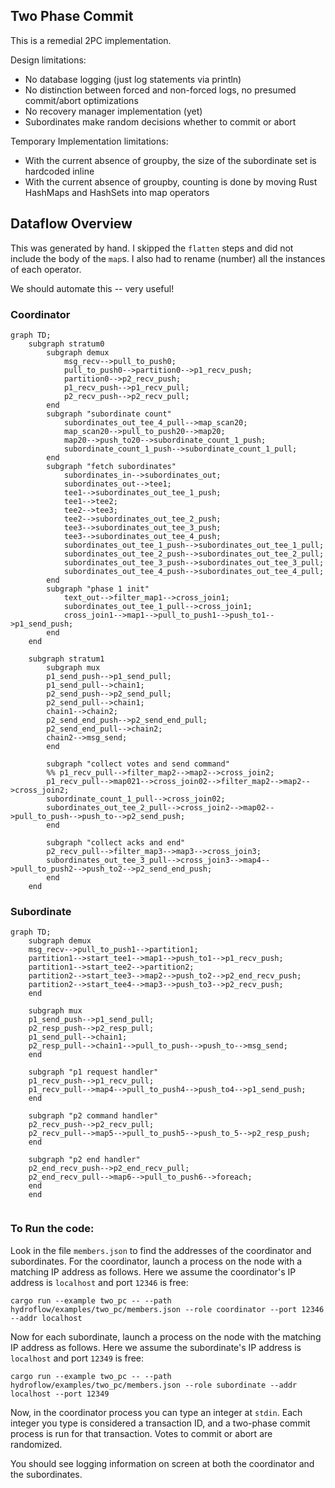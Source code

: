 ## Two Phase Commit
This is a remedial 2PC implementation. 

Design limitations:
- No database logging (just log statements via println)
- No distinction between forced and non-forced logs, no presumed commit/abort optimizations
- No recovery manager implementation (yet)
- Subordinates make random decisions whether to commit or abort

Temporary Implementation limitations:
- With the current absence of groupby, the size of the subordinate set is hardcoded inline
- With the current absence of groupby, counting is done by moving Rust HashMaps and HashSets into map operators

## Dataflow Overview
This was generated by hand. I skipped the `flatten` steps and did not include the body of the `map`s. I also had to rename (number) all the instances of each operator.

We should automate this -- very useful!
### Coordinator
```mermaid
graph TD;
    subgraph stratum0
        subgraph demux
            msg_recv-->pull_to_push0;
            pull_to_push0-->partition0-->p1_recv_push;
            partition0-->p2_recv_push;
            p1_recv_push-->p1_recv_pull;
            p2_recv_push-->p2_recv_pull;
        end
        subgraph "subordinate count"
            subordinates_out_tee_4_pull-->map_scan20;
            map_scan20-->pull_to_push20-->map20;
            map20-->push_to20-->subordinate_count_1_push;
            subordinate_count_1_push-->subordinate_count_1_pull;
        end
        subgraph "fetch subordinates"
            subordinates_in-->subordinates_out;
            subordinates_out-->tee1;
            tee1-->subordinates_out_tee_1_push;
            tee1-->tee2;
            tee2-->tee3;
            tee2-->subordinates_out_tee_2_push;
            tee3-->subordinates_out_tee_3_push;
            tee3-->subordinates_out_tee_4_push;
            subordinates_out_tee_1_push-->subordinates_out_tee_1_pull;
            subordinates_out_tee_2_push-->subordinates_out_tee_2_pull;
            subordinates_out_tee_3_push-->subordinates_out_tee_3_pull;
            subordinates_out_tee_4_push-->subordinates_out_tee_4_pull;
        end
        subgraph "phase 1 init"
            text_out-->filter_map1-->cross_join1;
            subordinates_out_tee_1_pull-->cross_join1;
            cross_join1-->map1-->pull_to_push1-->push_to1-->p1_send_push;
        end
    end

    subgraph stratum1
        subgraph mux
        p1_send_push-->p1_send_pull;
        p1_send_pull-->chain1;
        p2_send_push-->p2_send_pull;
        p2_send_pull-->chain1;
        chain1-->chain2;
        p2_send_end_push-->p2_send_end_pull;
        p2_send_end_pull-->chain2;
        chain2-->msg_send;
        end

        subgraph "collect votes and send command"
        %% p1_recv_pull-->filter_map2-->map2-->cross_join2;
        p1_recv_pull-->map021-->cross_join02-->filter_map2-->map2-->cross_join2;
        subordinate_count_1_pull-->cross_join02;
        subordinates_out_tee_2_pull-->cross_join2-->map02-->pull_to_push-->push_to-->p2_send_push;
        end

        subgraph "collect acks and end"
        p2_recv_pull-->filter_map3-->map3-->cross_join3;
        subordinates_out_tee_3_pull-->cross_join3-->map4-->pull_to_push2-->push_to2-->p2_send_end_push;
        end
    end
```
### Subordinate
```mermaid
graph TD;
    subgraph demux
    msg_recv-->pull_to_push1-->partition1;
    partition1-->start_tee1-->map1-->push_to1-->p1_recv_push;
    partition1-->start_tee2-->partition2;
    partition2-->start_tee3-->map2-->push_to2-->p2_end_recv_push;
    partition2-->start_tee4-->map3-->push_to3-->p2_recv_push;
    end

    subgraph mux
    p1_send_push-->p1_send_pull;
    p2_resp_push-->p2_resp_pull;
    p1_send_pull-->chain1;
    p2_resp_pull-->chain1-->pull_to_push-->push_to-->msg_send;
    end

    subgraph "p1 request handler"
    p1_recv_push-->p1_recv_pull;
    p1_recv_pull-->map4-->pull_to_push4-->push_to4-->p1_send_push;
    end

    subgraph "p2 command handler"
    p2_recv_push-->p2_recv_pull;
    p2_recv_pull-->map5-->pull_to_push5-->push_to_5-->p2_resp_push;
    end

    subgraph "p2 end handler"
    p2_end_recv_push-->p2_end_recv_pull;
    p2_end_recv_pull-->map6-->pull_to_push6-->foreach;
    end
    end


```
### To Run the code:
Look in the file `members.json` to find the addresses of the coordinator and subordinates. 
For the coordinator, launch a process on the node with a matching IP address as follows.
Here we assume the coordinator's IP address is `localhost` and port `12346` is free:
```
cargo run --example two_pc -- --path hydroflow/examples/two_pc/members.json --role coordinator --port 12346 --addr localhost
```

Now for each subordinate, launch a process on the node with the matching IP address as follows.
Here we assume the subordinate's IP address is `localhost` and port `12349` is free:
```
cargo run --example two_pc -- --path hydroflow/examples/two_pc/members.json --role subordinate --addr localhost --port 12349
```

Now, in the coordinator process you can type an integer at `stdin`. Each integer you type is considered a transaction ID, 
and a two-phase commit process is run for that transaction. Votes to commit or abort are randomized.

You should see logging information on screen at both the coordinator and the subordinates.